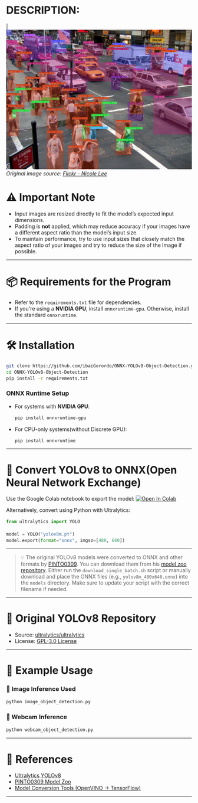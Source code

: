 # DESCRIPTION:
|![YOLOv8 Object Detection Example](https://raw.githubusercontent.com/JS-Coder007/YOLOv8-Object-Detection/refs/heads/main/doc/img/detected_objects.jpg)
  *Original image source: [Flickr - Nicole Lee](https://www.flickr.com/photos/nicolelee/19041780)*

  # ⚠️ Important Note 

  * Input images are resized directly to fit the model’s expected input dimensions.
  * Padding is **not** applied, which may reduce accuracy if your images have a different aspect ratio than the model’s input size.
  * To maintain performance, try to use input sizes that closely match the aspect ratio of your images and try to reduce the size of the Image if possible.

---

# 📦 Requirements for the Program

* Refer to the `requirements.txt` file for dependencies.
* If you're using a **NVIDIA GPU**, install `onnxruntime-gpu`.
  Otherwise, install the standard `onnxruntime`.

---

# 🛠️ Installation

```bash
git clone https://github.com/ibaiGorordo/ONNX-YOLOv8-Object-Detection.git
cd ONNX-YOLOv8-Object-Detection
pip install -r requirements.txt
```

### ONNX Runtime Setup

* For systems with **NVIDIA GPU**:

  ```bash
  pip install onnxruntime-gpu
  ```
* For CPU-only systems(without Discrete GPU):

  ```bash
  pip install onnxruntime
  ```

---

# 🔄 Convert YOLOv8 to ONNX(Open Neural Network Exchange)

Use the Google Colab notebook to export the model:
[![Open In Colab](https://colab.research.google.com/assets/colab-badge.svg)](https://colab.research.google.com/drive/1-yZg6hFg27uCPSycRCRtyezHhq_VAHxQ?usp=sharing)

Alternatively, convert using Python with Ultralytics:

```python
from ultralytics import YOLO

model = YOLO("yolov8m.pt")
model.export(format="onnx", imgsz=[480, 640])
```

---

> 💡 The original YOLOv8 models were converted to ONNX and other formats by [PINTO0309](https://github.com/PINTO0309).
> You can download them from his [model zoo repository](https://github.com/PINTO0309/PINTO_model_zoo/tree/main/345_YOLOv8).
> Either run the `download_single_batch.sh` script or manually download and place the ONNX files (e.g., `yolov8m_480x640.onnx`) into the `models` directory.
> Make sure to update your script with the correct filename if needed.

---

# 📁 Original YOLOv8 Repository

* Source: [ultralytics/ultralytics](https://github.com/ultralytics/ultralytics)
* License: [GPL-3.0 License](https://github.com/ultralytics/ultralytics/blob/main/LICENSE)

---

# 🚀 Example Usage

### 🔹 Image Inference Used

```bash
python image_object_detection.py
```

### 🔹 Webcam Inference

```bash
python webcam_object_detection.py
```

---

# 🔗 References

* [Ultralytics YOLOv8](https://github.com/ultralytics/ultralytics)
* [PINTO0309 Model Zoo](https://github.com/PINTO0309/PINTO_model_zoo)
* [Model Conversion Tools (OpenVINO → TensorFlow)](https://github.com/PINTO0309/openvino2tensorflow)

---
